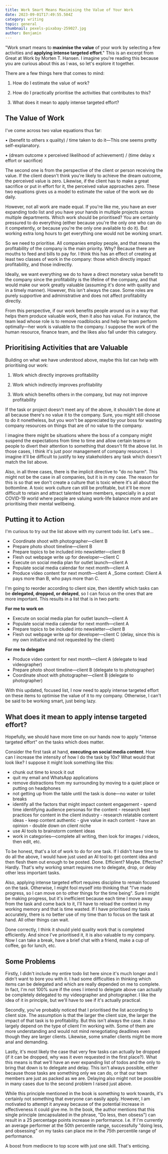 ```yaml
---
title: Work Smart Means Maximising the Value of Your Work
date: 2023-09-01T17:49:55.504Z
category: writing
topic: general
thumbnail: pexels-pixabay-259027.jpg
author: Benjamin
---
```

"Work smart means to **maximise the value** of your work by selecting a few activities and **applying intense targeted effort**." This is an excerpt from Great at Work by Morten T. Hansen. I imagine you're reading this because you are curious about this as I was, so let's explore it together. 

There are a few things here that comes to mind: 

1. How do I estimate the value of work?

2. How do I practically prioritise the activities that contributes to this?

3. What does it mean to apply intense targeted effort?

## The Value of Work

I've come across two value equations thus far:

• (benefit to others x quality) /  time taken to do it—This one seems pretty self-explanatory.

• (dream outcome x perceived likelihood of achievement) / (time delay x effort or sacrifice)

The second one is from the perspective of the client or person receiving the value. If the client doesn't think you're likely to achieve the dream outcome, the perceived value is zero. Likewise, if the client has to make a great sacrifice or put in effort for it, the perceived value approaches zero. These two equations gives us a model to estimate the value of the work we do daily. 

However, not all work are made equal. If you're like me, you have an ever expanding todo list and you have your hands in multiple projects across multiple departments. Which work should be prioritised? You are certainly pressured to do everything (either because you're the only one who can do it competently, or because you're the only one available to do it). But working extra long hours to get everything one would not be working smart. 

So we need to prioritise. All companies employ people, and that means the profitability of the company is the main priority. Why? Because there are mouths to feed and bills to pay for. I think this has an effect of creating at least two classes of work in the company: those which directly impact profitability, and those indirectly. 

Ideally, we want everything we do to have a direct monetary value benefit to the company since the profitability is the lifeline of the company, and that would make our work greatly valuable (assuming it's done with quality and in a timely manner). However, this isn't always the case. Some roles are purely supportive and administrative and does not affect profitability directly. 

From this perspective, if our work benefits people around us in a way that helps them produce valuable work, then it also has value. For instance, the team lead whose role is to remove roadblocks and help her team perform optimally—her work is valuable to the company. I suppose the work of the human resource, finance team, and the likes also fall under this category. 

## Prioritising Activities that are Valuable

Building on what we have understood above, maybe this list can help with prioritising our work: 

1. Work which directly improves profitability

2. Work which indirectly improves profitability

3. Work which benefits others in the company, but may not improve profitability

If the task or project doesn't meet any of the above, it shouldn't be done at all because there's no value it to the company. Sure, you might still choose to do it nonetheless, but you won't be appreciated by your boss for wasting company resources on things that are of no value to the company. 

I imagine there might be situations where the boss of a company might suspend the expectations from time to time and allow certain teams or people to divert their attention to something that doesn't fit the above list. In those cases, I think it's just poor management of company resources. I imagine it'll be difficult to justify to key stakeholders any task which doesn't match the list above. 

Also, in all three cases, there is the implicit directive to "do no harm". This might not be the case in all companies, but it is in my case. The reason for this is so that we don't create a culture that is toxic where it's all about the bottomline. A toxic work culture can still be profitable, but it'll be more difficult to retain and attract talented team members, especially in a post COVID-19 world where people are valuing work-life balance more and are prioritising their mental wellbeing. 

## Putting it to Action

I'm curious to try out the list above with my current todo list. Let's see...

* Coordinate shoot with photographer—client B
* Prepare photo shoot timeline—client B
* Prepare topics to be included into newsletter—client B
* Flesh out webpage write up for developer—client C
* Execute on social media plan for outlet launch—client A
* Populate social media calendar for next month—client A
* Produce video content for next month—client A
  _Some context: Client A pays more than B, who pays more than C.

I'm going to reorder according to client size, then identify which tasks can be **delegated, dropped, or delayed**, so I can focus on the ones that are more important. This results in a list that is in two parts: 

**For me to work on**

* Execute on social media plan for outlet launch—client A
* Populate social media calendar for next month—client A
* Prepare topics to be included into newsletter—client B
* Flesh out webpage write up for developer—client C (delay, since this is my own initiative and not requested by the client)

**For me to delegate**

* Produce video content for next month—client A (delegate to lead videographer)
* Prepare photo shoot timeline—client B (delegate to to photographer)
* Coordinate shoot with photographer—client B (delegate to photographer)

With this updated, focused list, I now need to apply intense targeted effort on these items to optimise the value of it to my company. Otherwise, I can't be said to be working smart, just being lazy. 

## What does it mean to apply intense targeted effort?

Hopefully, we should have more time on our hands now to apply "intense targeted effort" on the tasks which does matter. 

Consider the first task at hand, **executing on social media content**. How can I increase the intensity of how I do the task by 10x? What would that look like? I suppose it might look something like this: 

* chunk out time to knock it out
* quit my email and WhatsApp applications
* remove distractions from my surrounding by moving to a quiet place or putting on headphones
* not getting up from the table until the task is done—no water or toilet breaks
* identify all the factors that might impact content engagement
  		- spend time identifying audience personas for the content
  		- research best practices for content in the client industry
  			- research relatable content ideas
  			- keep content authentic
  			- give value in each content
  			- have an opinion
  			- double down on client niche
* use AI tools to brainstorm content ideas
* work in categories—complete all writing, then look for images / videos, then edit, etc. 

To be honest, that's a lot of work to do for one task. If I didn't have time to do all the above, I would have just used an AI tool to get content idea and then flesh them out enough to be posted. Done. Efficient? Maybe. Effective? Hardly. That's why working smart requires me to delegate, drop, or delay other less important tasks. 

Also, applying intense targeted effort requires discipline to remain focused on the task. Otherwise, I might fool myself into thinking that "I've made progress, so I can move on to other things for the time being". Sure I might be making progress, but it's inefficient because each time I move away from the task and come back to it, I'll have to reload the context in my working memory and that is time wasted. If I have prioritised my tasks accurately, there is no better use of my time than to focus on the task at hand. All other things can wait. 

Done correctly, I think it should yield quality work that is completed efficiently. And since I've prioritised it, it is also valuable to my company. Now I can take a break, have a brief chat with a friend, make a cup of coffee, go for lunch, etc. 

## Some Problems

Firstly, I didn't include my entire todo list here since it's much longer and I didn't want to bore you with it. I had some difficulties in thinking which items can be delegated and which are really depended on me to complete. In fact, I'm not 100% sure if the ones I intend to delegate above can actually be completely delegated to my videographer and photographer. I like the idea of it in principle, but we'll have to see if it's actually practical. 

Secondly, you've probably noticed that I prioritised the list according to client size. The assumption is that the larger the client size, the larger the impact of that task is to profitability. But this isn't always the case. It also largely depend on the type of client I'm working with. Some of them are more understanding and would not mind renegotiating deadlines even though they are larger clients. Likewise, some smaller clients might be more anal and demanding. 

Lastly, it's most likely the case that very few tasks can actually be dropped (if it can be dropped, why was it even requested in the first place?). What this means is that we'll have an ever expanding list of todos and the only to bring that down is to delegate and delay. This isn't always possible, either because those tasks are something only we can do, or that our team members are just as packed as we are. Delaying also might not be possible in many cases due to the second problem I raised just above. 

While this principle mentioned in the book is something to work towards, it's certainly not something that everyone can easily apply. However, I am motivated to attempt it anyway because of the potential increase in effectiveness it could give me. In the book, the author mentions that this single principle (encapsulated in the phrase, "Do less, then obsess") can result in a 25 percentage points increase in performance. I.e. If I'm currently an average performer at the 50th percentile range, successfully "doing less, and obsessing" on my tasks can place me in the 75th percentile range of performance. 

A boost from mediocre to top score with just one skill. That's enticing.